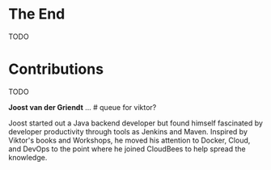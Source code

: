 # The End

TODO

# Contributions

TODO

**Joost van der Griendt** ... # queue for viktor?

Joost started out a Java backend developer but found himself fascinated by developer productivity through tools as Jenkins and Maven. Inspired by Viktor's books and Workshops, he moved his attention to Docker, Cloud, and DevOps to the point where he joined CloudBees to help spread the knowledge.